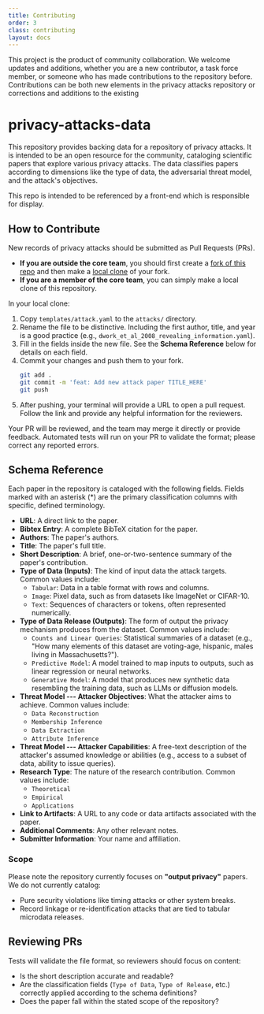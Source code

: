 ```yaml
---
title: Contributing
order: 3
class: contributing
layout: docs
---
```


This project is the product of community collaboration. We welcome updates and additions, whether you are a new contributor, a task force member, or someone who has made contributions to the repository before. Contributions can be both new elements in the privacy attacks repository or corrections and additions to the existing  

# privacy-attacks-data

This repository provides backing data for a repository of privacy attacks. It is intended to be an open resource for the community, cataloging scientific papers that explore various privacy attacks. The data classifies papers according to dimensions like the type of data, the adversarial threat model, and the attack's objectives.

This repo is intended to be referenced by a front-end which is responsible for display.


## How to Contribute

New records of privacy attacks should be submitted as Pull Requests (PRs).

-   **If you are outside the core team**, you should first create a [fork of this repo](https://docs.github.com/en/pull-requests/collaborating-with-pull-requests/working-with-forks/fork-a-repo#forking-a-repository) and then make a [local clone](https://docs.github.com/en/get-started/getting-started-with-git/cloning-a-repository) of your fork.
-   **If you are a member of the core team**, you can simply make a local clone of this repository.

In your local clone:

1.  Copy `templates/attack.yaml` to the `attacks/` directory.
2.  Rename the file to be distinctive. Including the first author, title, and year is a good practice (e.g., `dwork_et_al_2008_revealing_information.yaml`).
3.  Fill in the fields inside the new file. See the **Schema Reference** below for details on each field.
4.  Commit your changes and push them to your fork.
    ```bash
    git add .
    git commit -m 'feat: Add new attack paper TITLE_HERE'
    git push
    ```
5.  After pushing, your terminal will provide a URL to open a pull request. Follow the link and provide any helpful information for the reviewers.

Your PR will be reviewed, and the team may merge it directly or provide feedback. Automated tests will run on your PR to validate the format; please correct any reported errors.


## Schema Reference

Each paper in the repository is cataloged with the following fields. Fields marked with an asterisk (*) are the primary classification columns with specific, defined terminology.

-   **URL**: A direct link to the paper.
-   **Bibtex Entry**: A complete BibTeX citation for the paper.
-   **Authors**: The paper's authors.
-   **Title**: The paper's full title.
-   **Short Description**: A brief, one-or-two-sentence summary of the paper's contribution.
-   **Type of Data (Inputs)**: The kind of input data the attack targets. Common values include:
    -   `Tabular`: Data in a table format with rows and columns.
    -   `Image`: Pixel data, such as from datasets like ImageNet or CIFAR-10.
    -   `Text`: Sequences of characters or tokens, often represented numerically.
-   **Type of Data Release (Outputs)**: The form of output the privacy mechanism produces from the dataset. Common values include:
    -   `Counts and Linear Queries`: Statistical summaries of a dataset (e.g., "How many elements of this dataset are voting-age, hispanic, males living in Massachusetts?").
    -   `Predictive Model`: A model trained to map inputs to outputs, such as linear regression or neural networks.
    -   `Generative Model`: A model that produces new synthetic data resembling the training data, such as LLMs or diffusion models.
-   **Threat Model --- Attacker Objectives**: What the attacker aims to achieve. Common values include:
    -   `Data Reconstruction`
    -   `Membership Inference`
    -   `Data Extraction`
    -   `Attribute Inference`
-   **Threat Model --- Attacker Capabilities**: A free-text description of the attacker's assumed knowledge or abilities (e.g., access to a subset of data, ability to issue queries).
-   **Research Type**: The nature of the research contribution. Common values include:
    -   `Theoretical`
    -   `Empirical`
    -   `Applications`
-   **Link to Artifacts**: A URL to any code or data artifacts associated with the paper.
-   **Additional Comments**: Any other relevant notes.
-   **Submitter Information**: Your name and affiliation.

### Scope

Please note the repository currently focuses on **"output privacy"** papers. We do not currently catalog:

-   Pure security violations like timing attacks or other system breaks.
-   Record linkage or re-identification attacks that are tied to tabular microdata releases.

## Reviewing PRs

Tests will validate the file format, so reviewers should focus on content:

-   Is the short description accurate and readable?
-   Are the classification fields (`Type of Data`, `Type of Release`, etc.) correctly applied according to the schema definitions?
-   Does the paper fall within the stated scope of the repository?
